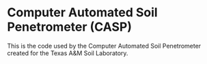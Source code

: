 # Computer Automated Soil Penetrometer (CASP)

This is the code used by the Computer Automated Soil Penetrometer created for the Texas A&M Soil Laboratory.
